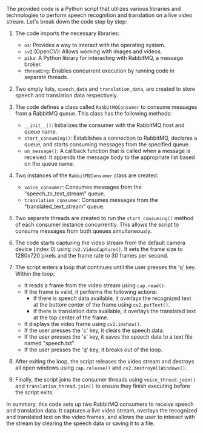 The provided code is a Python script that utilizes various libraries and technologies to perform speech recognition and translation on a live video stream. Let's break down the code step by step:

1.  The code imports the necessary libraries:
    
    *   `os`: Provides a way to interact with the operating system.
    *   `cv2` (OpenCV): Allows working with images and videos.
    *   `pika`: A Python library for interacting with RabbitMQ, a message broker.
    *   `threading`: Enables concurrent execution by running code in separate threads.
  
2.  Two empty lists, `speech_data` and `translation_data`, are created to store speech and translation data respectively.
    
3.  The code defines a class called `RabbitMQConsumer` to consume messages from a RabbitMQ queue. This class has the following methods:
    
    *   `__init__()`: Initializes the consumer with the RabbitMQ host and queue name.
    *   `start_consuming()`: Establishes a connection to RabbitMQ, declares a queue, and starts consuming messages from the specified queue.
    *   `on_message()`: A callback function that is called when a message is received. It appends the message body to the appropriate list based on the queue name.
    
4.  Two instances of the `RabbitMQConsumer` class are created:
    
    *   `voice_consumer`: Consumes messages from the "speech\_to\_text\_stream" queue.
    *   `translation_consumer`: Consumes messages from the "translated\_text\_stream" queue.

5.  Two separate threads are created to run the `start_consuming()` method of each consumer instance concurrently. This allows the script to consume messages from both queues simultaneously.
    
6.  The code starts capturing the video stream from the default camera device (index 0) using `cv2.VideoCapture()`. It sets the frame size to 1280x720 pixels and the frame rate to 30 frames per second.
    
7.  The script enters a loop that continues until the user presses the 'q' key. Within the loop:
    
    *   It reads a frame from the video stream using `cap.read()`.
    *   If the frame is valid, it performs the following actions:
        *   If there is speech data available, it overlays the recognized text at the bottom center of the frame using `cv2.putText()`.
        *   If there is translation data available, it overlays the translated text at the top center of the frame.
    *   It displays the video frame using `cv2.imshow()`.
    *   If the user presses the 'c' key, it clears the speech data.
    *   If the user presses the 's' key, it saves the speech data to a text file named "speech.txt".
    *   If the user presses the 'q' key, it breaks out of the loop.
    
8.  After exiting the loop, the script releases the video stream and destroys all open windows using `cap.release()` and `cv2.destroyAllWindows()`.
    
9.  Finally, the script joins the consumer threads using `voice_thread.join()` and `translation_thread.join()` to ensure they finish executing before the script exits.
    

In summary, this code sets up two RabbitMQ consumers to receive speech and translation data. It captures a live video stream, overlays the recognized and translated text on the video frames, and allows the user to interact with the stream by clearing the speech data or saving it to a file.